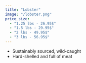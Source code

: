 ```yaml
---
title: "Lobster"
image: "/lobster.png"
price_size:
  - "1.25 lbs - 26.95$"
  - "1.5 lbs - 29.95$"
  - "2 lbs - 49.95$"
  - "3 lbs - 56.95$"
---
```


- Sustainably sourced, wild-caught
- Hard-shelled and full of meat

